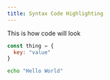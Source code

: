 ```yaml
---
title: Syntax Code Highlighting
---
```


This is how code will look

```js
const thing = {
  key: "value"
}
```

```sh
echo "Hello World"
```
